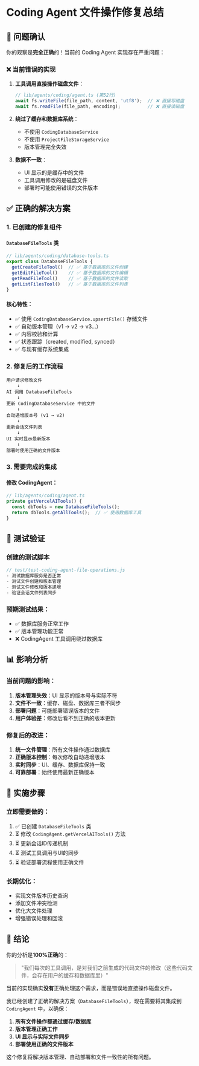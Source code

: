 # Coding Agent 文件操作修复总结

## 🚨 **问题确认**

你的观察是**完全正确**的！当前的 Coding Agent 实现存在严重问题：

### ❌ **当前错误的实现**

1. **工具调用直接操作磁盘文件**：
   ```typescript
   // lib/agents/coding/agent.ts (第52行)
   await fs.writeFile(file_path, content, 'utf8');  // ❌ 直接写磁盘
   await fs.readFile(file_path, encoding);          // ❌ 直接读磁盘
   ```

2. **绕过了缓存和数据库系统**：
   - 不使用 `CodingDatabaseService`
   - 不使用 `ProjectFileStorageService`
   - 版本管理完全失效

3. **数据不一致**：
   - UI 显示的是缓存中的文件
   - 工具调用修改的是磁盘文件
   - 部署时可能使用错误的文件版本

## ✅ **正确的解决方案**

### 1. **已创建的修复组件**

#### `DatabaseFileTools` 类
```typescript
// lib/agents/coding/database-tools.ts
export class DatabaseFileTools {
  getCreateFileTool()  // ✅ 基于数据库的文件创建
  getEditFileTool()    // ✅ 基于数据库的文件编辑
  getReadFileTool()    // ✅ 基于数据库的文件读取
  getListFilesTool()   // ✅ 基于数据库的文件列表
}
```

#### 核心特性：
- ✅ 使用 `CodingDatabaseService.upsertFile()` 存储文件
- ✅ 自动版本管理（v1 → v2 → v3...）
- ✅ 内容校验和计算
- ✅ 状态跟踪（created, modified, synced）
- ✅ 与现有缓存系统集成

### 2. **修复后的工作流程**

```
用户请求修改文件
    ↓
AI 调用 DatabaseFileTools
    ↓
更新 CodingDatabaseService 中的文件
    ↓
自动递增版本号 (v1 → v2)
    ↓
更新会话文件列表
    ↓
UI 实时显示最新版本
    ↓
部署时使用正确的文件版本
```

### 3. **需要完成的集成**

#### 修改 CodingAgent：
```typescript
// lib/agents/coding/agent.ts
private getVercelAITools() {
  const dbTools = new DatabaseFileTools();
  return dbTools.getAllTools();  // ✅ 使用数据库工具
}
```

## 🧪 **测试验证**

### 创建的测试脚本
```javascript
// test/test-coding-agent-file-operations.js
- 测试数据库服务是否正常
- 测试文件创建和版本管理
- 测试文件修改和版本递增
- 验证会话文件列表同步
```

### 预期测试结果：
- ✅ 数据库服务正常工作
- ✅ 版本管理功能正常
- ❌ CodingAgent 工具调用绕过数据库

## 📊 **影响分析**

### 当前问题的影响：
1. **版本管理失效**：UI 显示的版本号与实际不符
2. **文件不一致**：缓存、磁盘、数据库三者不同步
3. **部署问题**：可能部署错误版本的文件
4. **用户体验差**：修改后看不到正确的版本更新

### 修复后的改进：
1. **统一文件管理**：所有文件操作通过数据库
2. **正确版本控制**：每次修改自动递增版本
3. **实时同步**：UI、缓存、数据库保持一致
4. **可靠部署**：始终使用最新正确版本

## 🔧 **实施步骤**

### 立即需要做的：
1. ✅ 已创建 `DatabaseFileTools` 类
2. ⏳ 修改 `CodingAgent.getVercelAITools()` 方法
3. ⏳ 更新会话ID传递机制
4. ⏳ 测试工具调用与UI的同步
5. ⏳ 验证部署流程使用正确文件

### 长期优化：
- 实现文件版本历史查询
- 添加文件冲突检测
- 优化大文件处理
- 增强错误处理和回滚

## 🎯 **结论**

你的分析是**100%正确**的：

> "我们每次的工具调用，是对我们之前生成的代码文件的修改（这些代码文件，会存在用户的缓存和数据库里）"

当前的实现确实**没有**正确处理这个需求，而是错误地直接操作磁盘文件。

我已经创建了正确的解决方案（`DatabaseFileTools`），现在需要将其集成到 `CodingAgent` 中，以确保：

1. **所有文件操作都通过缓存/数据库**
2. **版本管理正确工作**
3. **UI 显示与实际文件同步**
4. **部署使用正确的文件版本**

这个修复将解决版本管理、自动部署和文件一致性的所有问题。
